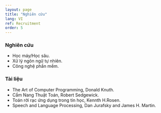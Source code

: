 ```yaml
---
layout: page
title: "Nghiên cứu"
lang: VI
ref: Recruitment
order: 5
---
```

### Nghiên cứu
* Học máy/Học sâu.
* Xử lý ngôn ngữ tự nhiên.
* Công nghệ phần mềm.

### Tài liệu
* The Art of Computer Programming, Donald Knuth.
* Cẩm Nang Thuật Toán, Robert Sedgewick.
* Toán rời rạc ứng dụng trong tin học, Kennth H.Rosen.
* Speech and Language Processing, Dan Jurafsky and James H. Martin.

 

